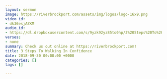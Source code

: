 ```yaml
---
layout: sermon
image: https://riverbrockport.com/assets/img/logos/logo-16x9.png
video_id:
- dk36esjAZKM
audio_id:
- https://dl.dropboxusercontent.com/s/9yzk92yz85to0hp/3%20Steps%20To%20Walking%20In%20Confidence.mp3?dl=0
verses:
- none
summary: Check us out online at https://riverbrockport.com!
title: 3 Steps To Walking In Confidence
date: 2018-09-30 00:00:00 +0000
categories: []
tags: []

---
```

